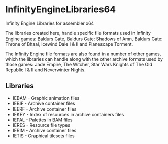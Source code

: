 # InfinityEngineLibraries64

Infinity Engine Libraries for assembler x64

The  libraries created here, handle specific file formats used in Infinity Engine games: Baldurs Gate,  Baldurs Gate: Shadows of Amn, Baldurs Gate: Throne of Bhaal, Icewind  Dale I & II and Planescape Torment.

The Infinity Engine file formats are also found in a number of other games, which the libraries can handle along with the other archive formats used by those games: Jade Empire, The Witcher, Star Wars Knights of The Old Republic I & II and Neverwinter Nights.

## Libraries

- IEBAM - Graphic animation files
- IEBIF - Archive container files
- IEERF - Archive container files
- IEKEY - Index of resources in archive containers files
- IEPAL - Palettes in BAM files
- IERES - Resource file types
- IERIM - Archive container files
- IETIS - Graphical tilesets files

